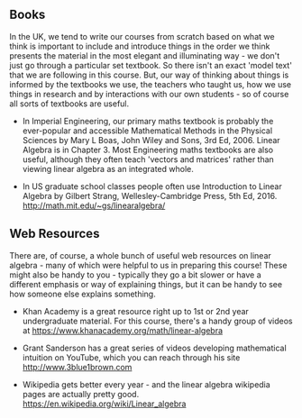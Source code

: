 ## Books
In the UK, we tend to write our courses from scratch based on what we think is important to include and introduce things in the order we think presents the material in the most elegant and illuminating way - we don't just go through a particular set textbook. So there isn't an exact 'model text' that we are following in this course. But, our way of thinking about things is informed by the textbooks we use, the teachers who taught us, how we use things in research and by interactions with our own students - so of course all sorts of textbooks are useful.

+ In Imperial Engineering, our primary maths textbook is probably the ever-popular and accessible Mathematical Methods in the Physical Sciences by Mary L Boas, John Wiley and Sons, 3rd Ed, 2006. Linear Algebra is in Chapter 3.  Most Engineering maths textbooks are also useful, although they often teach 'vectors and matrices' rather than viewing linear algebra as an integrated whole.

+ In US graduate school classes people often use Introduction to Linear Algebra by Gilbert Strang, Wellesley-Cambridge Press, 5th Ed, 2016. http://math.mit.edu/~gs/linearalgebra/

## Web Resources
There are, of course, a whole bunch of useful web resources on linear algebra - many of which were helpful to us in preparing this course! These might also be handy to you - typically they go a bit slower or have a different emphasis or way of explaining things, but it can be handy to see how someone else explains something.

+ Khan Academy is a great resource right up to 1st or 2nd year undergraduate material. For this course, there's a handy group of videos at https://www.khanacademy.org/math/linear-algebra

+ Grant Sanderson has a great series of videos developing mathematical intuition on YouTube, which you can reach through his site http://www.3blue1brown.com

+ Wikipedia gets better every year - and the linear algebra wikipedia pages are actually pretty good. https://en.wikipedia.org/wiki/Linear_algebra
